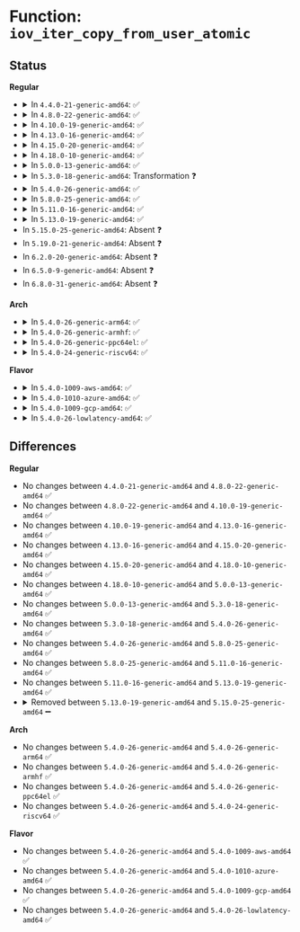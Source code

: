 # Function: <code>iov_iter_copy_from_user_atomic</code>

## Status
<b>Regular</b>
<ul>
<li>
<details>
<summary>In <code>4.4.0-21-generic-amd64</code>: ✅</summary>

```c
size_t iov_iter_copy_from_user_atomic(struct page * page, struct iov_iter * i, long unsigned int offset, size_t bytes)
```

```json
{
  "name": "iov_iter_copy_from_user_atomic",
  "collision_type": "Unique Global",
  "inline_type": "No",
  "funcs": [
    {
      "addr": 18446744071583025104,
      "name": "iov_iter_copy_from_user_atomic",
      "external": true,
      "loc": "lib/iov_iter.c:493",
      "file": "lib/iov_iter.c",
      "inline": "seen, unknown",
      "caller_inline": [],
      "caller_func": [
        "mm/filemap.c:generic_perform_write",
        "fs/fuse/file.c:fuse_perform_write"
      ]
    }
  ],
  "symbols": [
    {
      "addr": 18446744071583025104,
      "name": "iov_iter_copy_from_user_atomic",
      "section": ".text",
      "bind": "STB_GLOBAL",
      "size": 543
    }
  ]
}
```
</details>
</li>
<li>
<details>
<summary>In <code>4.8.0-22-generic-amd64</code>: ✅</summary>

```c
size_t iov_iter_copy_from_user_atomic(struct page * page, struct iov_iter * i, long unsigned int offset, size_t bytes)
```

```json
{
  "name": "iov_iter_copy_from_user_atomic",
  "collision_type": "Unique Global",
  "inline_type": "No",
  "funcs": [
    {
      "addr": 18446744071583319568,
      "name": "iov_iter_copy_from_user_atomic",
      "external": true,
      "loc": "lib/iov_iter.c:442",
      "file": "lib/iov_iter.c",
      "inline": "seen, unknown",
      "caller_inline": [],
      "caller_func": [
        "mm/filemap.c:generic_perform_write",
        "fs/iomap.c:iomap_write_actor",
        "fs/fuse/file.c:fuse_perform_write"
      ]
    }
  ],
  "symbols": [
    {
      "addr": 18446744071583319568,
      "name": "iov_iter_copy_from_user_atomic",
      "section": ".text",
      "bind": "STB_GLOBAL",
      "size": 771
    }
  ]
}
```
</details>
</li>
<li>
<details>
<summary>In <code>4.10.0-19-generic-amd64</code>: ✅</summary>

```c
size_t iov_iter_copy_from_user_atomic(struct page * page, struct iov_iter * i, long unsigned int offset, size_t bytes)
```

```json
{
  "name": "iov_iter_copy_from_user_atomic",
  "collision_type": "Unique Global",
  "inline_type": "No",
  "funcs": [
    {
      "addr": 18446744071583442816,
      "name": "iov_iter_copy_from_user_atomic",
      "external": true,
      "loc": "lib/iov_iter.c:712",
      "file": "lib/iov_iter.c",
      "inline": "seen, unknown",
      "caller_inline": [],
      "caller_func": [
        "mm/filemap.c:generic_perform_write",
        "fs/iomap.c:iomap_write_actor",
        "fs/fuse/file.c:fuse_perform_write"
      ]
    }
  ],
  "symbols": [
    {
      "addr": 18446744071583442816,
      "name": "iov_iter_copy_from_user_atomic",
      "section": ".text",
      "bind": "STB_GLOBAL",
      "size": 820
    }
  ]
}
```
</details>
</li>
<li>
<details>
<summary>In <code>4.13.0-16-generic-amd64</code>: ✅</summary>

```c
size_t iov_iter_copy_from_user_atomic(struct page * page, struct iov_iter * i, long unsigned int offset, size_t bytes)
```

```json
{
  "name": "iov_iter_copy_from_user_atomic",
  "collision_type": "Unique Global",
  "inline_type": "No",
  "funcs": [
    {
      "addr": 18446744071583456224,
      "name": "iov_iter_copy_from_user_atomic",
      "external": true,
      "loc": "lib/iov_iter.c:771",
      "file": "lib/iov_iter.c",
      "inline": "seen, unknown",
      "caller_inline": [],
      "caller_func": [
        "mm/filemap.c:generic_perform_write",
        "fs/iomap.c:iomap_write_actor",
        "fs/fuse/file.c:fuse_perform_write"
      ]
    }
  ],
  "symbols": [
    {
      "addr": 18446744071583456224,
      "name": "iov_iter_copy_from_user_atomic",
      "section": ".text",
      "bind": "STB_GLOBAL",
      "size": 732
    }
  ]
}
```
</details>
</li>
<li>
<details>
<summary>In <code>4.15.0-20-generic-amd64</code>: ✅</summary>

```c
size_t iov_iter_copy_from_user_atomic(struct page * page, struct iov_iter * i, long unsigned int offset, size_t bytes)
```

```json
{
  "name": "iov_iter_copy_from_user_atomic",
  "collision_type": "Unique Global",
  "inline_type": "No",
  "funcs": [
    {
      "addr": 18446744071583636656,
      "name": "iov_iter_copy_from_user_atomic",
      "external": true,
      "loc": "lib/iov_iter.c:773",
      "file": "lib/iov_iter.c",
      "inline": "seen, unknown",
      "caller_inline": [],
      "caller_func": [
        "mm/filemap.c:generic_perform_write",
        "fs/iomap.c:iomap_write_actor",
        "fs/fuse/file.c:fuse_perform_write"
      ]
    }
  ],
  "symbols": [
    {
      "addr": 18446744071583636656,
      "name": "iov_iter_copy_from_user_atomic",
      "section": ".text",
      "bind": "STB_GLOBAL",
      "size": 773
    }
  ]
}
```
</details>
</li>
<li>
<details>
<summary>In <code>4.18.0-10-generic-amd64</code>: ✅</summary>

```c
size_t iov_iter_copy_from_user_atomic(struct page * page, struct iov_iter * i, long unsigned int offset, size_t bytes)
```

```json
{
  "name": "iov_iter_copy_from_user_atomic",
  "collision_type": "Unique Global",
  "inline_type": "No",
  "funcs": [
    {
      "addr": 18446744071583856656,
      "name": "iov_iter_copy_from_user_atomic",
      "external": true,
      "loc": "lib/iov_iter.c:903",
      "file": "lib/iov_iter.c",
      "inline": "seen, unknown",
      "caller_inline": [],
      "caller_func": [
        "mm/filemap.c:generic_perform_write",
        "fs/iomap.c:iomap_write_actor",
        "fs/fuse/file.c:fuse_perform_write"
      ]
    }
  ],
  "symbols": [
    {
      "addr": 18446744071583856656,
      "name": "iov_iter_copy_from_user_atomic",
      "section": ".text",
      "bind": "STB_GLOBAL",
      "size": 788
    }
  ]
}
```
</details>
</li>
<li>
<details>
<summary>In <code>5.0.0-13-generic-amd64</code>: ✅</summary>

```c
size_t iov_iter_copy_from_user_atomic(struct page * page, struct iov_iter * i, long unsigned int offset, size_t bytes)
```

```json
{
  "name": "iov_iter_copy_from_user_atomic",
  "collision_type": "Unique Global",
  "inline_type": "No",
  "funcs": [
    {
      "addr": 18446744071583937616,
      "name": "iov_iter_copy_from_user_atomic",
      "external": true,
      "loc": "lib/iov_iter.c:949",
      "file": "lib/iov_iter.c",
      "inline": "seen, unknown",
      "caller_inline": [],
      "caller_func": [
        "mm/filemap.c:generic_perform_write",
        "fs/iomap.c:iomap_write_actor",
        "fs/fuse/file.c:fuse_perform_write"
      ]
    }
  ],
  "symbols": [
    {
      "addr": 18446744071583937616,
      "name": "iov_iter_copy_from_user_atomic",
      "section": ".text",
      "bind": "STB_GLOBAL",
      "size": 836
    }
  ]
}
```
</details>
</li>
<li>
<details>
<summary>In <code>5.3.0-18-generic-amd64</code>: Transformation ❓</summary>

```c
size_t iov_iter_copy_from_user_atomic(struct page * page, struct iov_iter * i, long unsigned int offset, size_t bytes)
```

```json
{
  "name": "iov_iter_copy_from_user_atomic",
  "collision_type": "Unique Global",
  "inline_type": "No",
  "funcs": [
    {
      "addr": 0,
      "name": "iov_iter_copy_from_user_atomic",
      "external": true,
      "loc": "lib/iov_iter.c:963",
      "file": "lib/iov_iter.c",
      "inline": "seen, unknown",
      "caller_inline": [],
      "caller_func": [
        "mm/filemap.c:generic_perform_write",
        "fs/iomap/buffered-io.c:iomap_write_actor",
        "fs/fuse/file.c:fuse_perform_write"
      ]
    }
  ],
  "symbols": [
    {
      "addr": 18446744071584132436,
      "name": "iov_iter_copy_from_user_atomic.cold",
      "section": ".text",
      "bind": "STB_LOCAL",
      "size": 52
    },
    {
      "addr": 18446744071584116048,
      "name": "iov_iter_copy_from_user_atomic",
      "section": ".text",
      "bind": "STB_GLOBAL",
      "size": 886
    }
  ]
}
```
</details>
</li>
<li>
<details>
<summary>In <code>5.4.0-26-generic-amd64</code>: ✅</summary>

```c
size_t iov_iter_copy_from_user_atomic(struct page * page, struct iov_iter * i, long unsigned int offset, size_t bytes)
```

```json
{
  "name": "iov_iter_copy_from_user_atomic",
  "collision_type": "Unique Global",
  "inline_type": "No",
  "funcs": [
    {
      "addr": 18446744071584239200,
      "name": "iov_iter_copy_from_user_atomic",
      "external": true,
      "loc": "lib/iov_iter.c:963",
      "file": "lib/iov_iter.c",
      "inline": "seen, unknown",
      "caller_inline": [],
      "caller_func": [
        "mm/filemap.c:generic_perform_write",
        "fs/iomap/buffered-io.c:iomap_write_actor",
        "fs/fuse/file.c:fuse_perform_write"
      ]
    }
  ],
  "symbols": [
    {
      "addr": 18446744071584239200,
      "name": "iov_iter_copy_from_user_atomic",
      "section": ".text",
      "bind": "STB_GLOBAL",
      "size": 882
    }
  ]
}
```
</details>
</li>
<li>
<details>
<summary>In <code>5.8.0-25-generic-amd64</code>: ✅</summary>

```c
size_t iov_iter_copy_from_user_atomic(struct page * page, struct iov_iter * i, long unsigned int offset, size_t bytes)
```

```json
{
  "name": "iov_iter_copy_from_user_atomic",
  "collision_type": "Unique Global",
  "inline_type": "No",
  "funcs": [
    {
      "addr": 18446744071584650880,
      "name": "iov_iter_copy_from_user_atomic",
      "external": true,
      "loc": "lib/iov_iter.c:987",
      "file": "lib/iov_iter.c",
      "inline": "seen, unknown",
      "caller_inline": [],
      "caller_func": [
        "mm/filemap.c:generic_perform_write",
        "fs/iomap/buffered-io.c:iomap_write_actor",
        "fs/fuse/file.c:fuse_fill_write_pages"
      ]
    }
  ],
  "symbols": [
    {
      "addr": 18446744071584650880,
      "name": "iov_iter_copy_from_user_atomic",
      "section": ".text",
      "bind": "STB_GLOBAL",
      "size": 954
    }
  ]
}
```
</details>
</li>
<li>
<details>
<summary>In <code>5.11.0-16-generic-amd64</code>: ✅</summary>

```c
size_t iov_iter_copy_from_user_atomic(struct page * page, struct iov_iter * i, long unsigned int offset, size_t bytes)
```

```json
{
  "name": "iov_iter_copy_from_user_atomic",
  "collision_type": "Unique Global",
  "inline_type": "No",
  "funcs": [
    {
      "addr": 18446744071584766464,
      "name": "iov_iter_copy_from_user_atomic",
      "external": true,
      "loc": "lib/iov_iter.c:994",
      "file": "lib/iov_iter.c",
      "inline": "seen, unknown",
      "caller_inline": [],
      "caller_func": [
        "mm/filemap.c:generic_perform_write",
        "fs/iomap/buffered-io.c:iomap_write_actor",
        "fs/fuse/file.c:fuse_fill_write_pages"
      ]
    }
  ],
  "symbols": [
    {
      "addr": 18446744071584766464,
      "name": "iov_iter_copy_from_user_atomic",
      "section": ".text",
      "bind": "STB_GLOBAL",
      "size": 740
    }
  ]
}
```
</details>
</li>
<li>
<details>
<summary>In <code>5.13.0-19-generic-amd64</code>: ✅</summary>

```c
size_t iov_iter_copy_from_user_atomic(struct page * page, struct iov_iter * i, long unsigned int offset, size_t bytes)
```

```json
{
  "name": "iov_iter_copy_from_user_atomic",
  "collision_type": "Unique Global",
  "inline_type": "No",
  "funcs": [
    {
      "addr": 18446744071584798816,
      "name": "iov_iter_copy_from_user_atomic",
      "external": true,
      "loc": "lib/iov_iter.c:1065",
      "file": "lib/iov_iter.c",
      "inline": "seen, unknown",
      "caller_inline": [],
      "caller_func": [
        "mm/filemap.c:generic_perform_write",
        "fs/iomap/buffered-io.c:iomap_write_actor",
        "fs/fuse/file.c:fuse_fill_write_pages"
      ]
    }
  ],
  "symbols": [
    {
      "addr": 18446744071584798816,
      "name": "iov_iter_copy_from_user_atomic",
      "section": ".text",
      "bind": "STB_GLOBAL",
      "size": 1770
    }
  ]
}
```
</details>
</li>
<li>
In <code>5.15.0-25-generic-amd64</code>: Absent ❓
</li>
<li>
In <code>5.19.0-21-generic-amd64</code>: Absent ❓
</li>
<li>
In <code>6.2.0-20-generic-amd64</code>: Absent ❓
</li>
<li>
In <code>6.5.0-9-generic-amd64</code>: Absent ❓
</li>
<li>
In <code>6.8.0-31-generic-amd64</code>: Absent ❓
</li>
</ul>
<b>Arch</b>
<ul>
<li>
<details>
<summary>In <code>5.4.0-26-generic-arm64</code>: ✅</summary>

```c
size_t iov_iter_copy_from_user_atomic(struct page * page, struct iov_iter * i, long unsigned int offset, size_t bytes)
```

```json
{
  "name": "iov_iter_copy_from_user_atomic",
  "collision_type": "Unique Global",
  "inline_type": "No",
  "funcs": [
    {
      "addr": 18446603336496116376,
      "name": "iov_iter_copy_from_user_atomic",
      "external": true,
      "loc": "lib/iov_iter.c:963",
      "file": "lib/iov_iter.c",
      "inline": "seen, unknown",
      "caller_inline": [],
      "caller_func": [
        "mm/filemap.c:generic_perform_write",
        "fs/iomap/buffered-io.c:iomap_write_actor",
        "fs/fuse/file.c:fuse_perform_write"
      ]
    }
  ],
  "symbols": [
    {
      "addr": 18446603336496116376,
      "name": "iov_iter_copy_from_user_atomic",
      "section": ".text",
      "bind": "STB_GLOBAL",
      "size": 880
    }
  ]
}
```
</details>
</li>
<li>
<details>
<summary>In <code>5.4.0-26-generic-armhf</code>: ✅</summary>

```c
size_t iov_iter_copy_from_user_atomic(struct page * page, struct iov_iter * i, long unsigned int offset, size_t bytes)
```

```json
{
  "name": "iov_iter_copy_from_user_atomic",
  "collision_type": "Unique Global",
  "inline_type": "No",
  "funcs": [
    {
      "addr": 3229441060,
      "name": "iov_iter_copy_from_user_atomic",
      "external": true,
      "loc": "lib/iov_iter.c:963",
      "file": "lib/iov_iter.c",
      "inline": "seen, unknown",
      "caller_inline": [],
      "caller_func": [
        "mm/filemap.c:generic_perform_write",
        "fs/iomap/buffered-io.c:iomap_write_actor",
        "fs/fuse/file.c:fuse_perform_write"
      ]
    }
  ],
  "symbols": [
    {
      "addr": 3229441060,
      "name": "iov_iter_copy_from_user_atomic",
      "section": ".text",
      "bind": "STB_GLOBAL",
      "size": 924
    }
  ]
}
```
</details>
</li>
<li>
<details>
<summary>In <code>5.4.0-26-generic-ppc64el</code>: ✅</summary>

```c
size_t iov_iter_copy_from_user_atomic(struct page * page, struct iov_iter * i, long unsigned int offset, size_t bytes)
```

```json
{
  "name": "iov_iter_copy_from_user_atomic",
  "collision_type": "Unique Global",
  "inline_type": "No",
  "funcs": [
    {
      "addr": 13835058055290384320,
      "name": "iov_iter_copy_from_user_atomic",
      "external": true,
      "loc": "lib/iov_iter.c:963",
      "file": "lib/iov_iter.c",
      "inline": "seen, unknown",
      "caller_inline": [],
      "caller_func": [
        "mm/filemap.c:generic_perform_write",
        "fs/iomap/buffered-io.c:iomap_write_actor",
        "fs/fuse/file.c:fuse_perform_write"
      ]
    }
  ],
  "symbols": [
    {
      "addr": 13835058055290384320,
      "name": "iov_iter_copy_from_user_atomic",
      "section": ".text",
      "bind": "STB_GLOBAL",
      "size": 1272
    }
  ]
}
```
</details>
</li>
<li>
<details>
<summary>In <code>5.4.0-24-generic-riscv64</code>: ✅</summary>

```c
size_t iov_iter_copy_from_user_atomic(struct page * page, struct iov_iter * i, long unsigned int offset, size_t bytes)
```

```json
{
  "name": "iov_iter_copy_from_user_atomic",
  "collision_type": "Unique Global",
  "inline_type": "No",
  "funcs": [
    {
      "addr": 18446743936275179390,
      "name": "iov_iter_copy_from_user_atomic",
      "external": true,
      "loc": "lib/iov_iter.c:963",
      "file": "lib/iov_iter.c",
      "inline": "seen, unknown",
      "caller_inline": [],
      "caller_func": [
        "mm/filemap.c:generic_perform_write",
        "fs/iomap/buffered-io.c:iomap_write_actor",
        "fs/fuse/file.c:fuse_perform_write"
      ]
    }
  ],
  "symbols": [
    {
      "addr": 18446743936275179390,
      "name": "iov_iter_copy_from_user_atomic",
      "section": ".text",
      "bind": "STB_GLOBAL",
      "size": 760
    }
  ]
}
```
</details>
</li>
</ul>
<b>Flavor</b>
<ul>
<li>
<details>
<summary>In <code>5.4.0-1009-aws-amd64</code>: ✅</summary>

```c
size_t iov_iter_copy_from_user_atomic(struct page * page, struct iov_iter * i, long unsigned int offset, size_t bytes)
```

```json
{
  "name": "iov_iter_copy_from_user_atomic",
  "collision_type": "Unique Global",
  "inline_type": "No",
  "funcs": [
    {
      "addr": 18446744071584207936,
      "name": "iov_iter_copy_from_user_atomic",
      "external": true,
      "loc": "lib/iov_iter.c:963",
      "file": "lib/iov_iter.c",
      "inline": "seen, unknown",
      "caller_inline": [],
      "caller_func": [
        "mm/filemap.c:generic_perform_write",
        "fs/iomap/buffered-io.c:iomap_write_actor",
        "fs/fuse/file.c:fuse_perform_write"
      ]
    }
  ],
  "symbols": [
    {
      "addr": 18446744071584207936,
      "name": "iov_iter_copy_from_user_atomic",
      "section": ".text",
      "bind": "STB_GLOBAL",
      "size": 882
    }
  ]
}
```
</details>
</li>
<li>
<details>
<summary>In <code>5.4.0-1010-azure-amd64</code>: ✅</summary>

```c
size_t iov_iter_copy_from_user_atomic(struct page * page, struct iov_iter * i, long unsigned int offset, size_t bytes)
```

```json
{
  "name": "iov_iter_copy_from_user_atomic",
  "collision_type": "Unique Global",
  "inline_type": "No",
  "funcs": [
    {
      "addr": 18446744071584143152,
      "name": "iov_iter_copy_from_user_atomic",
      "external": true,
      "loc": "lib/iov_iter.c:963",
      "file": "lib/iov_iter.c",
      "inline": "seen, unknown",
      "caller_inline": [],
      "caller_func": [
        "mm/filemap.c:generic_perform_write",
        "fs/iomap/buffered-io.c:iomap_write_actor",
        "fs/fuse/file.c:fuse_perform_write"
      ]
    }
  ],
  "symbols": [
    {
      "addr": 18446744071584143152,
      "name": "iov_iter_copy_from_user_atomic",
      "section": ".text",
      "bind": "STB_GLOBAL",
      "size": 882
    }
  ]
}
```
</details>
</li>
<li>
<details>
<summary>In <code>5.4.0-1009-gcp-amd64</code>: ✅</summary>

```c
size_t iov_iter_copy_from_user_atomic(struct page * page, struct iov_iter * i, long unsigned int offset, size_t bytes)
```

```json
{
  "name": "iov_iter_copy_from_user_atomic",
  "collision_type": "Unique Global",
  "inline_type": "No",
  "funcs": [
    {
      "addr": 18446744071584191696,
      "name": "iov_iter_copy_from_user_atomic",
      "external": true,
      "loc": "lib/iov_iter.c:963",
      "file": "lib/iov_iter.c",
      "inline": "seen, unknown",
      "caller_inline": [],
      "caller_func": [
        "mm/filemap.c:generic_perform_write",
        "fs/iomap/buffered-io.c:iomap_write_actor",
        "fs/fuse/file.c:fuse_perform_write"
      ]
    }
  ],
  "symbols": [
    {
      "addr": 18446744071584191696,
      "name": "iov_iter_copy_from_user_atomic",
      "section": ".text",
      "bind": "STB_GLOBAL",
      "size": 882
    }
  ]
}
```
</details>
</li>
<li>
<details>
<summary>In <code>5.4.0-26-lowlatency-amd64</code>: ✅</summary>

```c
size_t iov_iter_copy_from_user_atomic(struct page * page, struct iov_iter * i, long unsigned int offset, size_t bytes)
```

```json
{
  "name": "iov_iter_copy_from_user_atomic",
  "collision_type": "Unique Global",
  "inline_type": "No",
  "funcs": [
    {
      "addr": 18446744071584296128,
      "name": "iov_iter_copy_from_user_atomic",
      "external": true,
      "loc": "lib/iov_iter.c:963",
      "file": "lib/iov_iter.c",
      "inline": "seen, unknown",
      "caller_inline": [],
      "caller_func": [
        "mm/filemap.c:generic_perform_write",
        "fs/iomap/buffered-io.c:iomap_write_actor",
        "fs/fuse/file.c:fuse_perform_write"
      ]
    }
  ],
  "symbols": [
    {
      "addr": 18446744071584296128,
      "name": "iov_iter_copy_from_user_atomic",
      "section": ".text",
      "bind": "STB_GLOBAL",
      "size": 922
    }
  ]
}
```
</details>
</li>
</ul>

## Differences
<b>Regular</b>
<ul>
<li>
No changes between <code>4.4.0-21-generic-amd64</code> and <code>4.8.0-22-generic-amd64</code> ✅
</li>
<li>
No changes between <code>4.8.0-22-generic-amd64</code> and <code>4.10.0-19-generic-amd64</code> ✅
</li>
<li>
No changes between <code>4.10.0-19-generic-amd64</code> and <code>4.13.0-16-generic-amd64</code> ✅
</li>
<li>
No changes between <code>4.13.0-16-generic-amd64</code> and <code>4.15.0-20-generic-amd64</code> ✅
</li>
<li>
No changes between <code>4.15.0-20-generic-amd64</code> and <code>4.18.0-10-generic-amd64</code> ✅
</li>
<li>
No changes between <code>4.18.0-10-generic-amd64</code> and <code>5.0.0-13-generic-amd64</code> ✅
</li>
<li>
No changes between <code>5.0.0-13-generic-amd64</code> and <code>5.3.0-18-generic-amd64</code> ✅
</li>
<li>
No changes between <code>5.3.0-18-generic-amd64</code> and <code>5.4.0-26-generic-amd64</code> ✅
</li>
<li>
No changes between <code>5.4.0-26-generic-amd64</code> and <code>5.8.0-25-generic-amd64</code> ✅
</li>
<li>
No changes between <code>5.8.0-25-generic-amd64</code> and <code>5.11.0-16-generic-amd64</code> ✅
</li>
<li>
No changes between <code>5.11.0-16-generic-amd64</code> and <code>5.13.0-19-generic-amd64</code> ✅
</li>
<li>
<details>
<summary>Removed between <code>5.13.0-19-generic-amd64</code> and <code>5.15.0-25-generic-amd64</code> ➖</summary>

```c
size_t iov_iter_copy_from_user_atomic(struct page * page, struct iov_iter * i, long unsigned int offset, size_t bytes)
```
</details>
</li>
</ul>
<b>Arch</b>
<ul>
<li>
No changes between <code>5.4.0-26-generic-amd64</code> and <code>5.4.0-26-generic-arm64</code> ✅
</li>
<li>
No changes between <code>5.4.0-26-generic-amd64</code> and <code>5.4.0-26-generic-armhf</code> ✅
</li>
<li>
No changes between <code>5.4.0-26-generic-amd64</code> and <code>5.4.0-26-generic-ppc64el</code> ✅
</li>
<li>
No changes between <code>5.4.0-26-generic-amd64</code> and <code>5.4.0-24-generic-riscv64</code> ✅
</li>
</ul>
<b>Flavor</b>
<ul>
<li>
No changes between <code>5.4.0-26-generic-amd64</code> and <code>5.4.0-1009-aws-amd64</code> ✅
</li>
<li>
No changes between <code>5.4.0-26-generic-amd64</code> and <code>5.4.0-1010-azure-amd64</code> ✅
</li>
<li>
No changes between <code>5.4.0-26-generic-amd64</code> and <code>5.4.0-1009-gcp-amd64</code> ✅
</li>
<li>
No changes between <code>5.4.0-26-generic-amd64</code> and <code>5.4.0-26-lowlatency-amd64</code> ✅
</li>
</ul>
